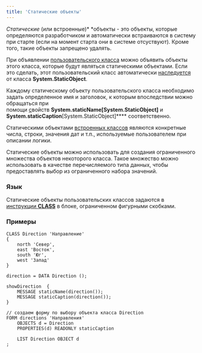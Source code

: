 ```yaml
---
title: 'Статические объекты'
---
```


*Статические* (или встроенные)* *объекты - это объекты, которые определяются разработчиком и автоматически встраиваются в систему при старте (если на момент старта они в системе отсуствуют). Кроме того, такие объекты запрещено удалять.

При объявлении [пользовательского класса](User_classes.md) можно объявить объекты этого класса, которые будут являться статическими объектами. Если это сделать, этот пользовательский класс автоматически [наследуется](User_classes.md#inheritance) от класса **System.StaticObject**.

Каждому статическому объекту пользовательского класса необходимо задать определенное имя и заголовок, к которым впоследствии можно обращаться при помощи [с](Properties.md)войств **System.staticName\[System.StaticObject\]** и **System.staticCaption**\[System.StaticObject\]**** соответственно. 

Статическими объектами [встроенных классов](Built-in_classes.md) являются конкретные числа, строки, значения дат и т.п., используемые пользователем при описании логики.

Статические объекты можно использовать для создания ограниченного множества объектов некоторого класса. Такое множество можно использовать в качестве перечисляемого типа данных, чтобы предоставлять выбор из ограниченного набора значений. 

### Язык

Статические объекты пользовательских классов задаются в [инструкции **CLASS**](CLASS_instruction.md) в блоке, ограниченном фигурными скобками.

### Примеры

```lsf
CLASS Direction 'Направление'
{
    north 'Север',
    east 'Восток',
    south 'Юг',
    west 'Запад'
}

direction = DATA Direction ();

showDirection  {
    MESSAGE staticName(direction());
    MESSAGE staticCaption(direction());
}

// создаем форму по выбору объекта класса Direction
FORM directions 'Направления'
    OBJECTS d = Direction
    PROPERTIES(d) READONLY staticCaption

    LIST Direction OBJECT d
;
```

